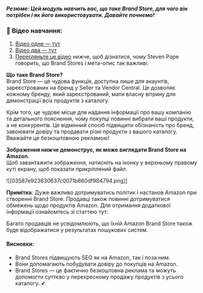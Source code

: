 ##### **Резюме**: Цей модуль навчить вас, що таке Brand Store, для чого він потрібен і як його використовувати. Давайте почнемо!

### 🎥 **Відео навчання**:
1. [Відео одне — тут](https://www.youtube.com/watch?v=3BBiOaMehpc&t=1s)
2. [Відео два — тут](https://www.youtube.com/watch?v=X8SWLEV9B64)
3. [Перегляньте це відео](https://www.youtube.com/watch?v=L8iq6h75dgo) нижче, щоб дізнатися, чому Steven Pope говорить, що Brand Stores і мета-опис так важливі.

**Що таке Brand Store?**  
Brand Store — це чудова функція, доступна лише для акаунтів, зареєстрованих на бренд у Seller та Vendor Central. Це дозволяє кожному бренду, який зареєстрований, мати власну вітрину для демонстрації всіх продуктів з каталогу.

Крім того, це чудове місце для надання інформації про вашу компанію та детального пояснення, чому покупці повинні вибрати ваші продукти, а не конкурентів. Це відмінний спосіб підвищити обізнаність про бренд, завоювати довіру та продавати різні продукти з вашого каталогу. Вважайте це безкоштовною рекламою!

**Зображення нижче демонструє, як може виглядати Brand Store на Amazon**.  
Щоб завантажити зображення, натисніть на іконку у верхньому правому куті екрану, щоб показати прикріплений файл.

![[03587e923630637c0071b860df984794.png]]

**Примітка**: Дуже важливо дотримуватись політик і настанов Amazon при створенні Brand Store. Продавці також повинні дотримуватися обмежень щодо продуктів Amazon. Для отримання додаткової інформації ознайомтесь зі статтею тут:

Багато продавців не усвідомлюють, що їхній Amazon Brand Store також буде відображатися у результатах пошукових систем.

#### **Висновки**:
- Brand Stores підвищують SEO як на Amazon, так і поза ним.
- Вони допомагають побудувати довіру до покупців на Amazon.
- Brand Stores — це фактично безкоштовна реклама та можуть допомогти суттєво у перехресному продажу продуктів з усього каталогу. ✔